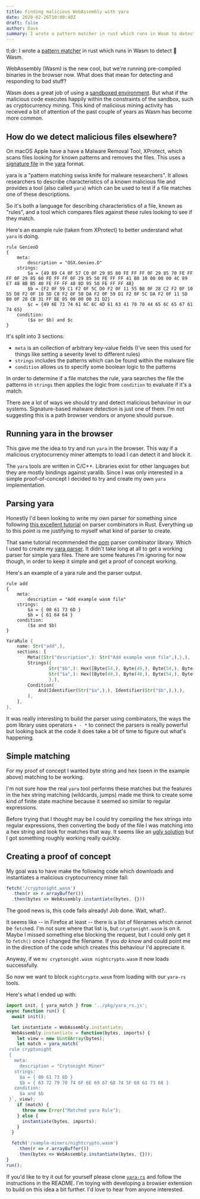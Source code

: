 ```yaml
---
title: Finding malicious WebAssembly with yara
date: 2020-02-26T10:00:40Z
draft: false
author: Dave
summary: I wrote a pattern matcher in rust which runs in Wasm to detect 👻 Wasm
---
```


tl;dr: I wrote a [pattern matcher][yara-rs] in rust which runs in Wasm to detect
👻 Wasm.

WebAssembly (Wasm) is the new cool, but we're running pre-compiled binaries in
the browser now. What does that mean for detecting and responding to bad stuff?

Wasm does a great job of using a [sandboxed environment][sandbox]. But what if
the malicious code executes happily within the constraints of the sandbox, such
as cryptocurrency mining. This kind of malicious mining activity has received a
bit of attention of the past couple of years as Wasm has become more common.

## How do we detect malicious files elsewhere? ##

On macOS Apple have a have a Malware Removal Tool, XProtect, which scans files
looking for known patterns and removes the files. This uses a [signature
file][signatures] in the [yara][yara] format. 

yara is a "pattern matching swiss knife for malware researchers". It allows
researchers to describe characteristics of a known malicious file and provides a
tool (also called `yara`) which can be used to test if a file matches one of
these descriptions.

So it's both a language for describing characteristics of a file, known as
"rules", and a tool which compares files against these rules looking to see if
they match.

Here's an example rule (taken from XProtect) to better understand what `yara`
is doing.

```yara
rule GenieoD
{
    meta:
        description = "OSX.Genieo.D"
    strings:
        $a = {49 89 C4 0F 57 C0 0F 29 85 80 FE FF FF 0F 29 85 70 FE FF FF 0F 29 85 60 FE FF FF 0F 29 85 50 FE FF FF 41 B8 10 00 00 00 4C 89 E7 48 8B B5 40 FE FF FF 48 8D 95 50 FE FF FF 48}
        $b = {F2 0F 59 C1 F2 0F 5C D0 F2 0F 11 55 B8 0F 28 C2 F2 0F 10 55 D8 F2 0F 10 5D C8 F2 0F 58 DA F2 0F 59 D1 F2 0F 5C DA F2 0F 11 5D B0 0F 28 CB 31 FF BE 05 00 00 00 31 D2}
        $c = {49 6E 73 74 61 6C 6C 4D 61 63 41 70 70 44 65 6C 65 67 61 74 65}
    condition:
        ($a or $b) and $c
}
```

It's split into 3 sections:

 - `meta` is an collection of arbitrary key-value fields (I've seen this used
   for things like setting a severity level to different rules)
 - `strings` includes the patterns which can be found within the malware file
 - `condition` allows us to specify some boolean logic to the patterns
 
In order to determine if a file matches the rule, yara searches the file the
patterns in `strings` then applies the logic from `condition` to evaluate if
it's a match.

There are a lot of ways we should try and detect malicious behaviour in our
systems. Signature-based malware detection is just one of them. I'm not
suggesting this is a path browser vendors or anyone should pursue.

## Running yara in the browser ##

This gave me the idea to try and run `yara` in the browser. This way if a
malicious cryptocurrency miner attempts to load I can detect it and block it.

The `yara` tools are written in C/C++. Libraries exist for other languages but
they are mostly bindings against yaralib. Since I was only interested in a
simple proof-of-concept I decided to try and create my own `yara`
implementation.

## Parsing yara ##

Honestly I'd been looking to write my own parser for something since following
[this excellent tutorial][parser-tutorial] on parser combinators in Rust.
Everything up to this point is me justifying to myself what kind of parser to
create.

That same tutorial recommended the [pom][pom] parser combinator library. Which I
used to create my [yara parser][yara-parser]. It didn't take long at all to get
a working parser for simple yara files. There are some features I'm ignoring for
now though, in order to keep it simple and get a proof of concept working.

Here's an example of a yara rule and the parser output.

```yara
rule add
{
    meta:
        description = "Add example wasm file"
    strings:
        $a = { 00 61 73 6D }
        $b = { 61 64 64 }
    condition:
        ($a and $b)
}
```

```rust
YaraRule {
    name: Str("add",),
    sections: [
        Meta({Str("description",): Str("Add example wasm file",),},),
        Strings({
                Str("$b",): Hex([Byte(54,), Byte(49,), Byte(54,), Byte(52,), Byte(54,), Byte(52,),],),
                Str("$a",): Hex([Byte(48,), Byte(48,), Byte(54,), Byte(49,), Byte(55,), Byte(51,), Byte(54,), Byte(68,),],),
                },),
        Condition(
            And(Identifier(Str("$a",),), Identifier(Str("$b",),),),
        ),
    ],
},
```

It was really interesting to build the parser using combinators, the ways the
pom library uses operators `+ - *` to connect the parsers is really powerful but
looking back at the code it does take a bit of time to figure out what's
happening.

## Simple matching ##

For my proof of concept I wanted byte string and hex (seen in the example above)
matching to be working.

I'm not sure how the real `yara` tool performs these matches but the features in
the hex string matching (wildcards, jumps) made me think to create some kind of
finite state machine because it seemed so similar to regular expressions.

Before trying that I thought may be I could try compiling the hex strings into
regular expressions, then converting the body of the file I was matching into a
hex string and look for matches that way. It seems like an [ugly
solution][matching] but I got something roughly working really quickly.

## Creating a proof of concept ##

My goal was to have make the following code which downloads and instantiates a
malicious cryptocurrency miner fail:

```javascript
fetch('/cryptonight.wasm')
  .then(r => r.arrayBuffer())
  .then(bytes => WebAssembly.instantiate(bytes, {}))
```

The good news is, this code fails already! Job done. Wait, what?..

It seems like -- in Firefox at least -- there is a list of filenames which
cannot be `fetch`ed. I'm not sure where that list is, but `cryptonight.wasm` is
on it. Maybe I missed something else blocking the request, but I could only get
it to `fetch()` once I changed the filename. If you *do know* and could point me
in the direction of the code which creates this behaviour I'd appreciate it.

Anyway, if we `mv cryptonight.wasm nightcrypto.wasm` it now loads successfully.

So now we want to block `nightcrypto.wasm` from loading with our `yara-rs`
tools.

Here's what I ended up with:

```javascript
import init, { yara_match } from '../pkg/yara_rs.js';
async function run() {
  await init();

  let instantiate = WebAssembly.instantiate;
  WebAssembly.instantiate = function(bytes, imports) {
    let view = new Uint8Array(bytes);
    let match = yara_match(`
 rule cryptonight
 {
   meta:
     description = "Crytonight Miner"
   strings:
     $a = { 00 61 73 6D }
     $b = { 63 72 79 70 74 6F 6E 69 67 68 74 5F 68 61 73 68 }
   condition:
     $a and $b
 }`, view);
    if (match) {
      throw new Error("Matched yara Rule");
    } else {
      instantiate(bytes, imports);
    }
  }

  fetch('/sample-miners/nightcrypto.wasm')
    .then(r => r.arrayBuffer())
    .then(bytes => WebAssembly.instantiate(bytes, {}));
}
run();
```

If you'd like to try it out for yourself please clone [`yara-rs`][yara-rs] and
follow the instructions in the README. I'm toying with developing a browser
extension to build on this idea a bit further. I'd love to hear from anyone
interested.


[yara-rs]: https://github.com/davbo/yara-rs
[sandbox]: https://webassembly.org/docs/security/
[signatures]: https://gist.github.com/pedramamini/c586a151a978f971b70412ca4485c491
[yara]: https://virustotal.github.io/yara/
[parser-tutorial]: https://bodil.lol/parser-combinators/
[pom]: https://crates.io/crates/pom
[yara-parser]: https://github.com/davbo/yara-rs/blob/627e6c142423855092ecb479d19ce9fc7063b3b2/src/yara/parser.rs
[matching]: https://github.com/davbo/yara-rs/blob/627e6c142423855092ecb479d19ce9fc7063b3b2/src/yara/matcher.rs#L8-L21


